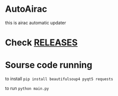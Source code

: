 # AutoAirac
this is airac automatic updater
# Check [RELEASES](https://github.com/10882/AutoAirac/releases)


# Sourse code running
to install
```pip install beautifulsoup4 pyqt5 requests```

to run
```python main.py```
